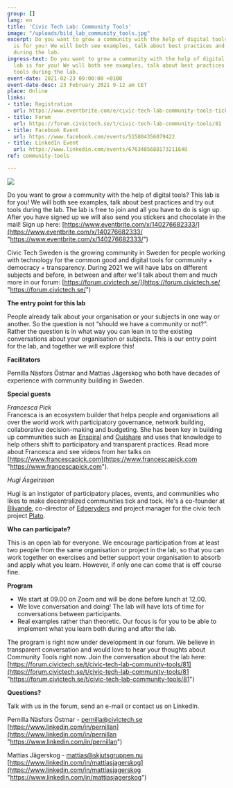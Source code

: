 ```yaml
---
group: []
lang: en
title: 'Civic Tech Lab: Community Tools'
image: "/uploads/bild_lab_community_tools.jpg"
excerpt: Do you want to grow a community with the help of digital tools? This lab
  is for you! We will both see examples, talk about best practices and try out tools
  during the lab.
ingress-text: Do you want to grow a community with the help of digital tools? This
  lab is for you! We will both see examples, talk about best practices and try out
  tools during the lab.
event-date: 2021-02-23 09:00:00 +0100
event-date-desc: 23 February 2021 9-12 am CET
place: Online
links:
- title: Registration
  url: https://www.eventbrite.com/e/civic-tech-lab-community-tools-tickets-140276682333
- title: Forum
  url: https://forum.civictech.se/t/civic-tech-lab-community-tools/81
- title: Facebook Event
  url: https://www.facebook.com/events/515804356079422
- title: LinkedIn Event
  url: https://www.linkedin.com/events/6763485688173211648
ref: community-tools

---
```

![](/uploads/bild_lab_community_tools.jpg)

Do you want to grow a community with the help of digital tools? This lab is for you! We will both see examples, talk about best practices and try out tools during the lab. The lab is free to join and all you have to do is sign up. After you have signed up we will also send you stickers and chocolate in the mail! Sign up here: [https://www.eventbrite.com/x/140276682333/](https://www.eventbrite.com/x/140276682333/ "https://www.eventbrite.com/x/140276682333/")

Civic Tech Sweden is the growing community in Sweden for people working with technology for the common good and digital tools for community + democracy + transparency. During 2021 we will have labs on different subjects and before, in between and after we'll talk about them and much more in our forum: [https://forum.civictech.se/](https://forum.civictech.se/ "https://forum.civictech.se/")

**The entry point for this lab**

People already talk about your organisation or your subjects in one way or another. So the question is not “should we have a community or not?”. Rather the question is in what way you can lean in to the existing conversations about your organisation or subjects. This is our entry point for the lab, and together we will explore this!

**Facilitators**

Pernilla Näsfors Östmar and Mattias Jägerskog who both have decades of experience with community building in Sweden.

**Special guests**

_Francesca Pick_  
Francesca is an ecosystem builder that helps people and organisations all over the world work with participatory governance, network building, collaborative decision-making and budgeting. She has been key in building up communities such as [Enspiral](https://www.enspiral.com/) and [Ouishare](https://www.ouishare.net/) and uses that knowledge to help others shift to participatory and transparent practices. Read more about Francesca and see videos from her talks on [https://www.francescapick.com](https://www.francescapick.com "https://www.francescapick.com").

_Hugi Ásgeirsson_ 

Hugi is an instigator of participatory places, events, and communities who likes to make decentralized communities tick and tock. He's a co-founder at [Blivande](https://forum.blivande.com/t/civic-tech-lab-community-tools-23-february-2021-9-12-am-cet/1936), co-director of [Edgeryders](https://edgeryders.eu/t/civic-tech-lab-community-tools-23-february-2021-9-12-am-cet/15360) and project manager for the civic tech project [Plato](https://www.platoproject.org/).

**Who can participate?**

This is an open lab for everyone. We encourage participation from at least two people from the same organisation or project in the lab, so that you can work together on exercises and better support your organisation to absorb and apply what you learn. However, if only one can come that is off course fine.

**Program**

* We start at 09.00 on Zoom and will be done before lunch at 12.00.
* We love conversation and doing! The lab will have lots of time for conversations between participants.
* Real examples rather than theoretic. Our focus is for you to be able to implement what you learn both during and after the lab.

The program is right now under development in our forum. We believe in transparent conversation and would love to hear your thoughts about Community Tools right now. Join the conversation about the lab here: [https://forum.civictech.se/t/civic-tech-lab-community-tools/81](https://forum.civictech.se/t/civic-tech-lab-community-tools/81 "https://forum.civictech.se/t/civic-tech-lab-community-tools/81")

**Questions?**

Talk with us in the forum, send an e-mail or contact us on LinkedIn.

Pernilla Näsfors Östmar - pernilla@civictech.se  
[https://www.linkedin.com/in/pernillan](https://www.linkedin.com/in/pernillan "https://www.linkedin.com/in/pernillan")

Mattias Jägerskog - mattias@skjutsgruppen.nu  
[https://www.linkedin.com/in/mattiasjagerskog](https://www.linkedin.com/in/mattiasjagerskog "https://www.linkedin.com/in/mattiasjagerskog")